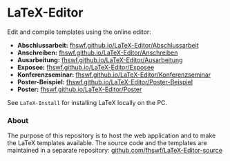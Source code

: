 # LaTeX-Editor

Edit and compile templates using the online editor:

* **Abschlussarbeit:** [fhswf.github.io/LaTeX-Editor/Abschlussarbeit](https://fhswf.github.io/LaTeX-Editor/Abschlussarbeit)
* **Anschreiben:** [fhswf.github.io/LaTeX-Editor/Anschreiben](https://fhswf.github.io/LaTeX-Editor/Anschreiben)
* **Ausarbeitung:** [fhswf.github.io/LaTeX-Editor/Ausarbeitung](https://fhswf.github.io/LaTeX-Editor/Ausarbeitung)
* **Exposee:** [fhswf.github.io/LaTeX-Editor/Exposee](https://fhswf.github.io/LaTeX-Editor/Exposee)
* **Konferenzseminar:** [fhswf.github.io/LaTeX-Editor/Konferenzseminar](https://fhswf.github.io/LaTeX-Editor/Konferenzseminar)
* **Poster-Beispiel:** [fhswf.github.io/LaTeX-Editor/Poster-Beispiel](https://fhswf.github.io/LaTeX-Editor/Poster-Beispiel)
* **Poster:** [fhswf.github.io/LaTeX-Editor/Poster](https://fhswf.github.io/LaTeX-Editor/Poster)

See `LaTeX-Install` for installing LaTeX locally on the PC.

### About

The purpose of this repository is to host the web application and to make the LaTeX templates available. The source code and the templates are maintained in a separate repository: [github.com/fhswf/LaTeX-Editor-source](https://github.com/fhswf/LaTeX-Editor-source)